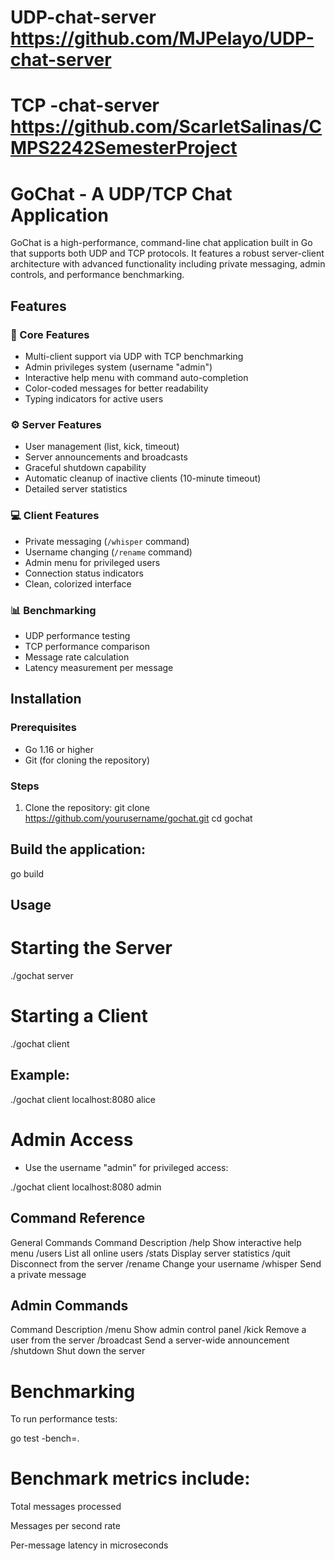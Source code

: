 # UDP-chat-server https://github.com/MJPelayo/UDP-chat-server

# TCP -chat-server https://github.com/ScarletSalinas/CMPS2242SemesterProject

# GoChat - A UDP/TCP Chat Application

GoChat is a high-performance, command-line chat application built in Go that supports both UDP and TCP protocols. It features a robust server-client architecture with advanced functionality including private messaging, admin controls, and performance benchmarking.

## Features

### 🚀 Core Features
- Multi-client support via UDP with TCP benchmarking
- Admin privileges system (username "admin")
- Interactive help menu with command auto-completion
- Color-coded messages for better readability
- Typing indicators for active users

### ⚙️ Server Features
- User management (list, kick, timeout)
- Server announcements and broadcasts
- Graceful shutdown capability
- Automatic cleanup of inactive clients (10-minute timeout)
- Detailed server statistics

### 💻 Client Features
- Private messaging (`/whisper` command)
- Username changing (`/rename` command)
- Admin menu for privileged users
- Connection status indicators
- Clean, colorized interface

### 📊 Benchmarking
- UDP performance testing
- TCP performance comparison
- Message rate calculation
- Latency measurement per message

## Installation

### Prerequisites
- Go 1.16 or higher
- Git (for cloning the repository)

### Steps
1. Clone the repository:
   git clone https://github.com/yourusername/gochat.git
   cd gochat

  ## Build the application:
go build

## Usage
# Starting the Server

./gochat server

# Starting a Client

./gochat client <server-address> <username>

## Example:

./gochat client localhost:8080 alice

# Admin Access
- Use the username "admin" for privileged access:

./gochat client localhost:8080 admin

## Command Reference
General Commands
Command	Description
/help	Show interactive help menu
/users	List all online users
/stats	Display server statistics
/quit	Disconnect from the server
/rename <newname>	Change your username
/whisper <user> <msg>	Send a private message

## Admin Commands
Command	Description
/menu	Show admin control panel
/kick <username>	Remove a user from the server
/broadcast <msg>	Send a server-wide announcement
/shutdown	Shut down the server

# Benchmarking
To run performance tests:

go test -bench=.

# Benchmark metrics include:

Total messages processed

Messages per second rate

Per-message latency in microseconds
